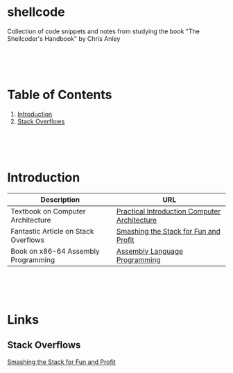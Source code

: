 # shellcode
Collection of code snippets and notes from studying the book "The Shellcoder's Handbook" by Chris Anley

</br>
</br>
</br>

# Table of Contents

1. [Introduction](#Introduction)
2. [Stack Overflows](/stack-overflow/README.md)

</br>
</br>
</br>

# Introduction

| Description | URL |
|-------------|-----|
| Textbook on Computer Architecture | [Practical Introduction Computer Architecture](https://www.amazon.ca/ractical-Introduction-Computer-Architecture/dp/1848822553?asin=1848822553&revisionId=&format=4&depth=1) |
| Fantastic Article on Stack Overflows | [Smashing the Stack for Fun and Profit](https://insecure.org/stf/smashstack.html) |
| Book on x86-64 Assembly Programming | [Assembly Language Programming](http://www.egr.unlv.edu/~ed/assembly64.pdf) |

</br>
</br>
</br>

# Links


## Stack Overflows
[Smashing the Stack for Fun and Profit](https://insecure.org/stf/smashstack.html)